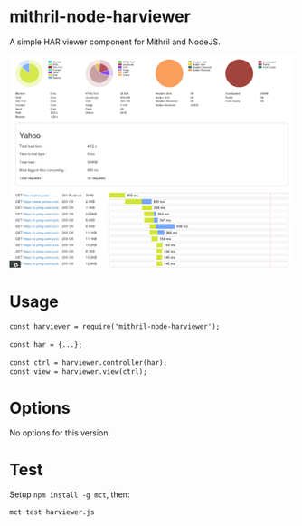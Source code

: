 mithril-node-harviewer
=======================

A simple HAR viewer component for Mithril and NodeJS.

![HAR viewer screenshot](screenshot.png)

Usage
=====

    const harviewer = require('mithril-node-harviewer');

    const har = {...};

    const ctrl = harviewer.controller(har);
    const view = harviewer.view(ctrl);


Options
=======
No options for this version.


Test
====

Setup `npm install -g mct`, then:

    mct test harviewer.js